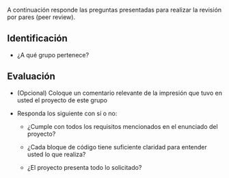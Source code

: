 A continuación responde las preguntas presentadas para realizar la revisión por pares (peer review).

## Identificación
* ¿A qué grupo pertenece?
  
## Evaluación
* (Opcional) Coloque un comentario relevante de la impresión que tuvo en usted el proyecto de este grupo
  
* Responda los siguiente con sí o no:
  - ¿Cumple con todos los requisitos mencionados en el enunciado del proyecto?
    
  - ¿Cada bloque de código tiene suficiente claridad para entender usted lo que realiza?
    
  - ¿El proyecto presenta todo lo solicitado? 
    
